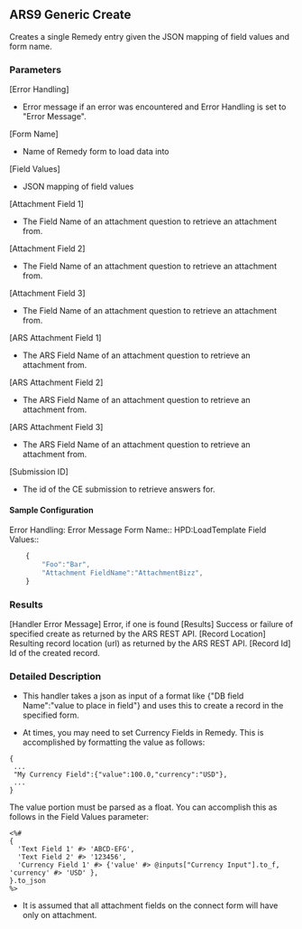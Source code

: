 ## ARS9 Generic Create
Creates a single Remedy entry given the JSON mapping of field values and form name.

### Parameters
[Error Handling]
  * Error message if an error was encountered and Error Handling is set to "Error Message". 

[Form Name]
  * Name of Remedy form to load data into

[Field Values]
  * JSON mapping of field values

[Attachment Field 1]
  * The Field Name of an attachment question to retrieve an attachment from.

[Attachment Field 2]
  * The Field Name of an attachment question to retrieve an attachment from.

[Attachment Field 3]
  * The Field Name of an attachment question to retrieve an attachment from.

[ARS Attachment Field 1]
  * The ARS Field Name of an attachment question to retrieve an attachment from.

[ARS Attachment Field 2]
  * The ARS Field Name of an attachment question to retrieve an attachment from.

[ARS Attachment Field 3]
  * The ARS Field Name of an attachment question to retrieve an attachment from.

[Submission ID]
  * The id of the CE submission to retrieve answers for.
#### Sample Configuration
Error Handling: Error Message
Form Name:: HPD:LoadTemplate
Field Values::
```javascript
    {
        "Foo":"Bar",
        "Attachment FieldName":"AttachmentBizz",
    }
```

### Results
[Handler Error Message]
   Error, if one is found
[Results]
  Success or failure of specified create as returned by the ARS REST API.
[Record Location]
  Resulting record location (url) as returned by the ARS REST API.
[Record Id]
  Id of the created record.

### Detailed Description
* This handler takes a json as input of a format like
{"DB field Name":"value to place in field"}
and uses this to create a record in the specified form.

* At times, you may need to set Currency Fields in Remedy. This is accomplished
by formatting the value as follows:
```
{
 ...
 "My Currency Field":{"value":100.0,"currency":"USD"},
 ...
}
```
The value portion must be parsed as a float. You can accomplish this as follows
in the Field Values parameter:
```
<%#
{
  'Text Field 1' #> 'ABCD-EFG',
  'Text Field 2' #> '123456',
  'Currency Field 1' #> {'value' #> @inputs["Currency Input"].to_f, 'currency' #> 'USD' },
}.to_json
%>
```
* It is assumed that all attachment fields on the connect form will have only on 
attachment.
